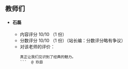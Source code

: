 ## 教师们  
- #### 石磊  
    - 内容评分 10/10 （1 份）  
    - 分数评分 10/10 （1 份）（站长编：分数评分略有争议）  
    - 对该老师的评价：  
        ```
        真正让我们见识到了经典的魅力。
        ```  @ 玖臣
